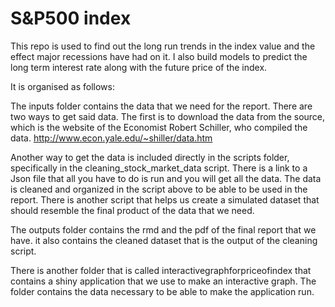 # S&P500 index

This repo is used to find out the long run trends in the index value and the effect major recessions have had on it. I also build models to predict the long term interest rate along with the future price of the index.

It is organised as follows:

The inputs folder contains the data that we need for the report. There are two ways to get said data. The first is to download the data from the source, which is the website of the Economist Robert Schiller, who compiled the data. http://www.econ.yale.edu/~shiller/data.htm

Another way to get the data is included directly in the scripts folder, specifically in the cleaning_stock_market_data script. There is a link to a Json file that all you have to do is run and you will get all the data. The data is cleaned and organized in the script above to be able to be used in the report. There is another script that helps us create a simulated dataset that should resemble the final product of the data that we need.

The outputs folder contains the rmd and the pdf of the final report that we have. it also contains the cleaned dataset that is the output of the cleaning script.

There is another folder that is called interactivegraphforpriceofindex that contains a shiny application that we use to make an interactive graph. The folder contains the data necessary to be able to make the application run.